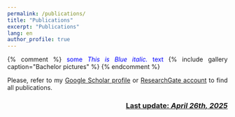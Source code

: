 ```yaml
---
permalink: /publications/
title: "Publications"
excerpt: "Publications"
lang: en
author_profile: true
---
```

<style>body {text-align: justify}</style>

{% comment %}
<span style="color:blue">some *This is Blue italic.* text</span>
{% include gallery caption="Bachelor pictures" %}
{% endcomment %}

Please, refer to my <a href="https://scholar.google.com/citations?user=tJ8beTgAAAAJ&hl=en">Google Scholar profile</a> or <a href="https://www.researchgate.net/profile/Mohsen-Saroughi">ResearchGate account</a> to find all publications.

<p align="right">
  <h3 align="right">
    <b><u> Last update: <i>April 26th, 2025 </i></u></b>
  </h3>
</p>